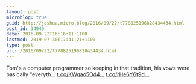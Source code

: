```yaml
---
layout: post
microblog: true
guid: http://joshua.micro.blog/2016/09/22/t778825196828434434.html
post_id: 34949
date: 2016-09-22T16:16:11+1100
lastmod: 2019-07-30T17:41:21+1100
type: post
url: /2016/09/22/t778825196828434434.html
---
```

Tom's a computer programmer so keeping in that tradition, his vows were basically "everyth… [t.co/KWqao5Od4...](https://t.co/KWqao5Od4h) [t.co/rHe6Y6t9d...](https://t.co/rHe6Y6t9dr)
